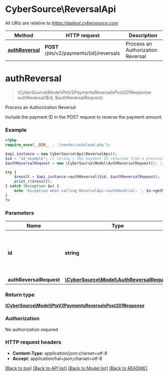 # CyberSource\ReversalApi

All URIs are relative to *https://apitest.cybersource.com*

Method | HTTP request | Description
------------- | ------------- | -------------
[**authReversal**](ReversalApi.md#authReversal) | **POST** /pts/v2/payments/{id}/reversals | Process an Authorization Reversal


# **authReversal**
> \CyberSource\Model\PtsV2PaymentsReversalsPost201Response authReversal($id, $authReversalRequest)

Process an Authorization Reversal

Include the payment ID in the POST request to reverse the payment amount.

### Example
```php
<?php
require_once(__DIR__ . '/vendor/autoload.php');

$api_instance = new CyberSource\Api\ReversalApi();
$id = "id_example"; // string | The payment ID returned from a previous payment request.
$authReversalRequest = new \CyberSource\Model\AuthReversalRequest(); // \CyberSource\Model\AuthReversalRequest | 

try {
    $result = $api_instance->authReversal($id, $authReversalRequest);
    print_r($result);
} catch (Exception $e) {
    echo 'Exception when calling ReversalApi->authReversal: ', $e->getMessage(), PHP_EOL;
}
?>
```

### Parameters

Name | Type | Description  | Notes
------------- | ------------- | ------------- | -------------
 **id** | **string**| The payment ID returned from a previous payment request. |
 **authReversalRequest** | [**\CyberSource\Model\AuthReversalRequest**](../Model/AuthReversalRequest.md)|  |

### Return type

[**\CyberSource\Model\PtsV2PaymentsReversalsPost201Response**](../Model/PtsV2PaymentsReversalsPost201Response.md)

### Authorization

No authorization required

### HTTP request headers

 - **Content-Type**: application/json;charset=utf-8
 - **Accept**: application/hal+json;charset=utf-8

[[Back to top]](#) [[Back to API list]](../../README.md#documentation-for-api-endpoints) [[Back to Model list]](../../README.md#documentation-for-models) [[Back to README]](../../README.md)

